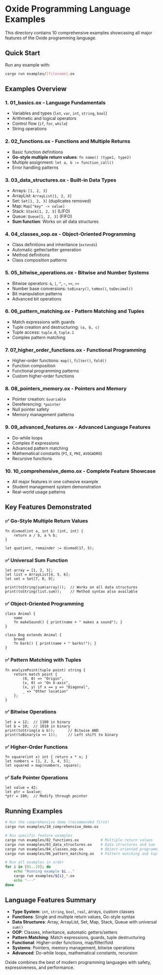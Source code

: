 # Oxide Programming Language Examples

This directory contains 10 comprehensive examples showcasing all major features of the Oxide programming language.

## Quick Start

Run any example with:
```bash
cargo run examples/[filename].ox
```

## Examples Overview

### 1. **01_basics.ox** - Language Fundamentals
- Variables and types (`let`, `var`, `int`, `string`, `bool`)
- Arithmetic and logical operators
- Control flow (`if`, `for`, `while`)
- String operations

### 2. **02_functions.ox** - Functions and Multiple Returns
- Basic function definitions
- **Go-style multiple return values**: `fn name() (type1, type2)`
- Multiple assignment: `let a, b := function_call()`
- Error handling patterns

### 3. **03_data_structures.ox** - Built-in Data Types
- Arrays: `[1, 2, 3]`
- ArrayList: `ArrayList[1, 2, 3]`
- Set: `Set[1, 2, 3]` (duplicates removed)
- Map: `Map["key" -> value]`
- Stack: `Stack[1, 2, 3]` (LIFO)
- Queue: `Queue[1, 2, 3]` (FIFO)
- **Sum function**: Works on all data structures

### 4. **04_classes_oop.ox** - Object-Oriented Programming
- Class definitions and inheritance (`extends`)
- Automatic getter/setter generation
- Method definitions
- Class composition patterns

### 5. **05_bitwise_operations.ox** - Bitwise and Number Systems
- Bitwise operators: `&`, `|`, `^`, `~`, `<<`, `>>`
- Number base conversions: `toBinary()`, `toHex()`, `toDecimal()`
- Bit manipulation patterns
- Advanced bit operations

### 6. **06_pattern_matching.ox** - Pattern Matching and Tuples
- Match expressions with guards
- Tuple creation and destructuring: `(a, b, c)`
- Tuple access: `tuple.0`, `tuple.1`
- Complex pattern matching

### 7. **07_higher_order_functions.ox** - Functional Programming
- Higher-order functions: `map()`, `filter()`, `fold()`
- Function composition
- Functional programming patterns
- Custom higher-order functions

### 8. **08_pointers_memory.ox** - Pointers and Memory
- Pointer creation: `&variable`
- Dereferencing: `*pointer`
- Null pointer safety
- Memory management patterns

### 9. **09_advanced_features.ox** - Advanced Language Features
- Do-while loops
- Complex if expressions
- Advanced pattern matching
- Mathematical constants (`PI`, `E`, `PHI`, `AVOGADRO`)
- Recursive functions

### 10. **10_comprehensive_demo.ox** - Complete Feature Showcase
- All major features in one cohesive example
- Student management system demonstration
- Real-world usage patterns

## Key Features Demonstrated

### ✅ **Go-Style Multiple Return Values**
```oxide
fn divmod(int a, int b) (int, int) {
    return a / b, a % b;
}

let quotient, remainder := divmod(17, 5);
```

### ✅ **Universal Sum Function**
```oxide
let array = [1, 2, 3];
let list = ArrayList[4, 5, 6];
let set = Set[7, 8, 9];

print(toString(sum(array)));  // Works on all data structures
print(toString(list.sum));    // Method syntax also available
```

### ✅ **Object-Oriented Programming**
```oxide
class Animal {
    name
    fn makeSound() { print(name + " makes a sound"); }
}

class Dog extends Animal {
    breed
    fn bark() { print(name + " barks!"); }
}
```

### ✅ **Pattern Matching with Tuples**
```oxide
fn analyzePoint(tuple point) string {
    return match point {
        (0, 0) => "Origin",
        (x, 0) => "On X-axis",
        (x, y) if x == y => "Diagonal",
        _ => "Other location"
    };
}
```

### ✅ **Bitwise Operations**
```oxide
let a = 12;  // 1100 in binary
let b = 10;  // 1010 in binary
print(toString(a & b));      // Bitwise AND
print(toBinary(a << 1));     // Left shift to binary
```

### ✅ **Higher-Order Functions**
```oxide
fn square(int x) int { return x * x; }
let numbers = [1, 2, 3, 4, 5];
let squared = map(numbers, square);
```

### ✅ **Safe Pointer Operations**
```oxide
let value = 42;
let ptr = &value;
*ptr = 100;  // Modify through pointer
```

## Running Examples

```bash
# Run the comprehensive demo (recommended first)
cargo run examples/10_comprehensive_demo.ox

# Run specific feature examples
cargo run examples/02_functions.ox          # Multiple return values
cargo run examples/03_data_structures.ox    # Data structures and sum
cargo run examples/04_classes_oop.ox        # Object-oriented programming
cargo run examples/06_pattern_matching.ox   # Pattern matching and tuples

# Run all examples in order
for i in {01..10}; do
    echo "Running example $i..."
    cargo run examples/${i}_*.ox
    echo "---"
done
```

## Language Features Summary

- **Type System**: `int`, `string`, `bool`, `real`, arrays, custom classes
- **Functions**: Single and multiple return values, Go-style syntax
- **Data Structures**: Array, ArrayList, Set, Map, Stack, Queue with universal `sum()`
- **OOP**: Classes, inheritance, automatic getters/setters
- **Pattern Matching**: Match expressions, guards, tuple destructuring
- **Functional**: Higher-order functions, map/filter/fold
- **Systems**: Pointers, memory management, bitwise operations
- **Advanced**: Do-while loops, mathematical constants, recursion

Oxide combines the best of modern programming languages with safety, expressiveness, and performance.

